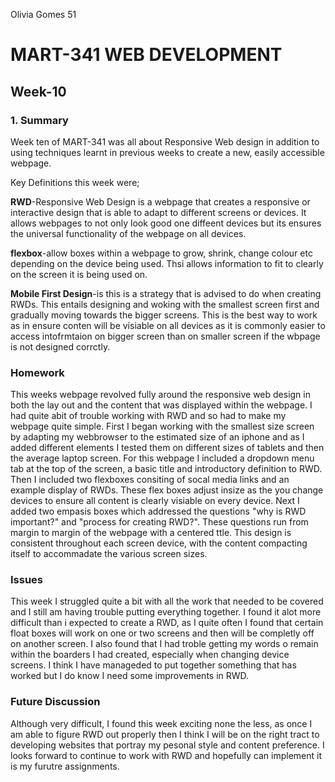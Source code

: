 Olivia Gomes 51

# MART-341 WEB DEVELOPMENT
## Week-10
### 1. Summary

Week ten of MART-341 was all about Responsive Web design in addition to using techniques learnt in previous weeks to create a new, easily accessible webpage.

Key Definitions this week were;

**RWD**-Responsive Web Design is a webpage that creates a responsive or interactive design that is able to adapt to different screens or devices. It allows webpages to not only look good one diffeent devices but its ensures the universal functionality of the webpage on all devices.

**flexbox**-allow boxes within a webpage to grow, shrink, change colour etc depending on the device being used. Thsi allows information to fit to clearly on the screen it is being used on.


**Mobile First Design**-is this is a strategy that is advised to do when creating RWDs. This entails designing and woking with the smallest screen first and gradually moving towards the bigger screens. This is the best way to work as in ensure conten will be visiable on all devices as it is commonly easier to access intofrmtaion on bigger screen than on smaller screen if the wbpage is not designed corrctly.

### Homework

This weeks webpage revolved fully around the responsive web design in both the lay out and the content that was displayed within the webpage. I had quite abit of trouble working with RWD and so had to make my webpage quite simple. First I began working with the smallest size screen by adapting my webbrowser to the estimated size of an iphone and as I added different elements I tested them on different sizes of tablets and then the average laptop screen. For this webpage I included a dropdown menu tab at the top of the screen, a basic title and introductory definition to RWD. Then I included two flexboxes consiting of socal media links  and an example display of RWDs. These flex boxes adjust insize as the you change devices to ensure all content is clearly visiable on every device. Next I added two empasis boxes which addressed the questions "why is RWD important?" and "process for creating RWD?". These questions run from margin to margin of the webpage with a centered ttle. This design is consistent throughout each screen device, with the content compacting itself to accommadate the various screen sizes. 

### Issues

This week I struggled quite a bit with all the work that needed to be covered and I still am having trouble putting everything together. I found it alot more difficult than i expected to create a RWD, as I quite often I found that certain float boxes will work on one or two screens and then will be completly off on another screen. I also found that I had troble getting my words o remain within the boarders I had created, especially when changing device screens. I think I have manageded to put together something that has worked but I do know I need some improvements in RWD.

### Future Discussion

Although very difficult, I found this week exciting none the less, as once I am able to figure RWD out properly then I think I will be on the right tract to developing websites that portray my pesonal style and content preference. I looks forward to continue to work with RWD and hopefully can implement it is my furutre assignments.
